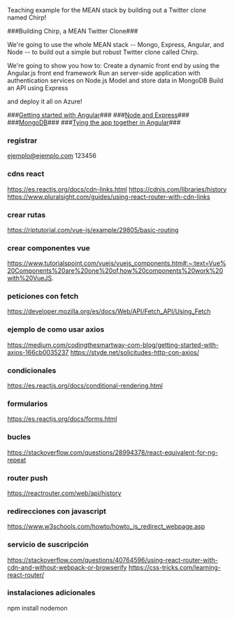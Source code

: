 Teaching example for the MEAN stack by building out a Twitter clone named Chirp!

###Building Chirp, a MEAN Twitter Clone###

We're going to use the whole MEAN stack -- Mongo, Express, Angular, and Node -- to build out a simple but robust Twitter clone called Chirp. 

We're going to show you how to:
Create a dynamic front end by using the Angular.js front end framework
Run an server-side application with authentication services on Node.js
Model and store data in MongoDB
Build an API using Express

and deploy it all on Azure!

###[Getting started with Angular](https://github.com/hwz/chirp/tree/master/module-2)###
###[Node and Express](https://github.com/hwz/chirp/tree/master/module-3)###
###[MongoDB](https://github.com/hwz/chirp/tree/master/module-4)###
###[Tying the app together in Angular](https://github.com/hwz/chirp/tree/master/module-5)###

### registrar
ejemplo@ejemplo.com
123456

### cdns react
https://es.reactjs.org/docs/cdn-links.html
https://cdnjs.com/libraries/history
https://www.pluralsight.com/guides/using-react-router-with-cdn-links

### crear rutas
https://riptutorial.com/vue-js/example/29805/basic-routing


### crear componentes vue
https://www.tutorialspoint.com/vuejs/vuejs_components.htm#:~:text=Vue%20Components%20are%20one%20of,how%20components%20work%20with%20VueJS.


### peticiones con fetch
https://developer.mozilla.org/es/docs/Web/API/Fetch_API/Using_Fetch


### ejemplo de como usar axios
https://medium.com/codingthesmartway-com-blog/getting-started-with-axios-166cb0035237
https://styde.net/solicitudes-http-con-axios/


### condicionales
https://es.reactjs.org/docs/conditional-rendering.html

### formularios
https://es.reactjs.org/docs/forms.html

### bucles
https://stackoverflow.com/questions/28994378/react-equivalent-for-ng-repeat

### router push
https://reactrouter.com/web/api/history

### redirecciones con javascript
https://www.w3schools.com/howto/howto_js_redirect_webpage.asp


### servicio de suscripción
https://stackoverflow.com/questions/40764596/using-react-router-with-cdn-and-without-webpack-or-browserify
https://css-tricks.com/learning-react-router/

### instalaciones adicionales
npm install nodemon